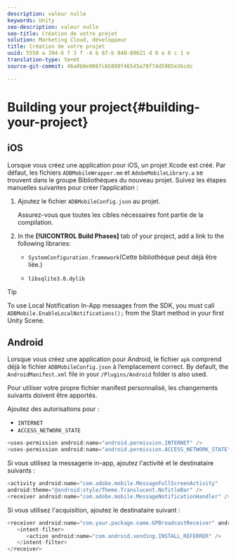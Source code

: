 ```yaml
---
description: valeur nulle
keywords: Unity
seo-description: valeur nulle
seo-title: Création de votre projet
solution: Marketing Cloud, développeur
title: Création de votre projet
uuid: 5550 a 394-6 f 3 f -4 b 87-b 840-89621 d 8 a 0 c 1 e
translation-type: tm+mt
source-git-commit: 46a0b8e0087c65880f46545a78f74d5985e36cdc

---
```



# Building your project{#building-your-project}

## iOS

Lorsque vous créez une application pour iOS, un projet Xcode est créé. Par défaut, les fichiers `ADBMobileWrapper.mm` et `AdobeMobileLibrary.a` se trouvent dans le groupe Bibliothèques du nouveau projet. Suivez les étapes manuelles suivantes pour créer l’application :

1. Ajoutez le fichier `ADBMobileConfig.json` au projet.

   Assurez-vous que toutes les cibles nécessaires font partie de la compilation.

1. In the **[!UICONTROL Build Phases]** tab of your project, add a link to the following libraries:

   * `SystemConfiguration.framework`(Cette bibliothèque peut déjà être liée.)

   * `libsqlite3.0.dylib`

>[!TIP]
>
>To use Local Notification In-App messages from the SDK, you must call `ADBMobile.EnableLocalNotifications();` from the Start method in your first Unity Scene.

## Android

Lorsque vous créez une application pour Android, le fichier `apk` comprend déjà le fichier `ADBMobileConfig.json` à l’emplacement correct. By default, the `AndroidManifest.xml` file in your `/Plugins/Android` folder is also used.

Pour utiliser votre propre fichier manifest personnalisé, les changements suivants doivent être apportés.

Ajoutez des autorisations pour :

* `INTERNET`
* `ACCESS_NETWORK_STATE`

```java
<uses-permission android:name="android.permission.INTERNET" /> 
<uses-permission android:name="android.permission.ACCESS_NETWORK_STATE" />
```

Si vous utilisez la messagerie in-app, ajoutez l'activité et le destinataire suivants :

```java
<activity android:name="com.adobe.mobile.MessageFullScreenActivity"  
android:theme="@android:style/Theme.Translucent.NoTitleBar" /> 
<receiver android:name="com.adobe.mobile.MessageNotificationHandler" /> 
```

Si vous utilisez l'acquisition, ajoutez le destinataire suivant :

```java
<receiver android:name="com.your.package.name.GPBroadcastReceiver" android:exported="true"> 
   <intent-filter> 
      <action android:name="com.android.vending.INSTALL_REFERRER" /> 
   </intent-filter> 
</receiver>
```
